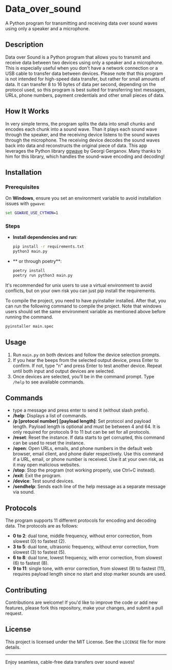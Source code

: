 # Data_over_sound

A Python program for transmitting and receiving data over sound waves using only a speaker and a microphone.

## Description

Data over Sound is a Python program that allows you to transmit and receive data between two devices using only a speaker and a microphone. This is especially useful when you don't have a network connection or a USB cable to transfer data between devices.
Please note that this program is not intended for high-speed data transfer, but rather for small amounts of data. It can transfer 8 to 16 bytes of data per second, depending on the protocol used, so this program is best suited for transferring text messages, URLs, phone numbers, payment credentials and other small pieces of data.


## How It Works

In very simple terms, the program splits the data into small chunks and encodes each chunk into a sound wave. Than it plays each sound wave through the speaker, and the receiving device listens to the sound waves through the microphone. The receiving device decodes the sound waves back into data and reconstructs the original piece of data.
This app leverages the Python library [ggwave](https://github.com/ggerganov/ggwave) by Georgi Gerganov. Many thanks to him for this library, which handles the sound-wave encoding and decoding!

## Installation

### Prerequisites

On **Windows**, ensure you set an environment variable to avoid installation issues with `ggwave`:

```cmd
set GGWAVE_USE_CYTHON=1
```

### Steps

- **Install dependencies and run**:
    ```bash
    pip install -r requirements.txt
    python3 main.py
    ```
- ** or through poetry**:
    ```bash
    poetry install
    poetry run python3 main.py
    ```
  
It's recommended for unix users to use a virtual environment to avoid conflicts, but on your own risk you can just pip install the requirements.

To compile the project, you need to have pyinstaller installed. After that, you can run the following command to compile the project. Note that windows users should set the same environment variable as mentioned above before running the command.

```bash
pyinstaller main.spec
```

## Usage

1. Run `main.py` on both devices and follow the device selection prompts.
2. If you hear the beeps from the selected output device, press Enter to confirm. If not, type "n" and press Enter to test another device. Repeat until both input and output devices are selected.
3. Once devices are selected, you’ll be in the command prompt. Type `/help` to see available commands.

## Commands

- type a message and press enter to send it (without slash prefix).
- **/help**: Displays a list of commands.
- **/p [protocol number] [payload length]**: Set protocol and payload length. Payload length is optional and must be between 4 and 64. It is only required for protocols 9 to 11 but can be set for all protocols.
- **/reset**: Reset the instance. If data starts to get corrupted, this command can be used to reset the instance.
- **/open**: Open URLs, emails, and phone numbers in the default web browser, email client, and phone dialer respectively. Use this command if a URL, email, or phone number is received. Use it at your own risk, as it may open malicious websites.
- **/stop**: Stop the program (not working properly, use Ctrl+C instead).
- **/exit**: Exit the program.
- **/device**: Test sound devices.
- **/sendhelp**: Sends each line of the help message as a separate message via sound.

## Protocols

The program supports 11 different protocols for encoding and decoding data. The protocols are as follows:
- **0 to 2**: dual tone, middle frequency, without error correction, from slowest (0) to fastest (2).
- **3 to 5**: dual tone, ultrasonic frequency, without error correction, from slowest (3) to fastest (5).
- **6 to 8**: dual tone, lowest frequency, with error correction, from slowest (6) to fastest (8).
- **9 to 11**: single tone, with error correction, from slowest (9) to fastest (11), requires payload length since no start and stop marker sounds are used.

## Contributing

Contributions are welcome! If you'd like to improve the code or add new features, please fork this repository, make your changes, and submit a pull request.

## License

This project is licensed under the MIT License. See the `LICENSE` file for more details.

---

Enjoy seamless, cable-free data transfers over sound waves!
